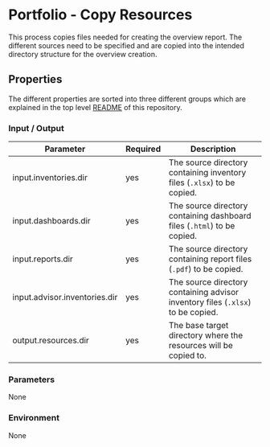 # Portfolio - Copy Resources

This process copies files needed for creating the overview report. The different sources need to be specified and are 
copied into the intended directory structure for the overview creation.

## Properties

The different properties are sorted into three different groups which are explained in the top level [README](../../README.md)
of this repository.

### Input / Output
| Parameter                     | Required | Description                                                                     |
|-------------------------------|----------|---------------------------------------------------------------------------------|
| input.inventories.dir         | yes      | The source directory containing inventory files (`.xlsx`) to be copied.         |
| input.dashboards.dir          | yes      | The source directory containing dashboard files (`.html`) to be copied.         |
| input.reports.dir             | yes      | The source directory containing report files (`.pdf`) to be copied.             |
| input.advisor.inventories.dir | yes      | The source directory containing advisor inventory files (`.xlsx`) to be copied. |
| output.resources.dir          | yes      | The base target directory where the resources will be copied to.                |

### Parameters
None

### Environment
None